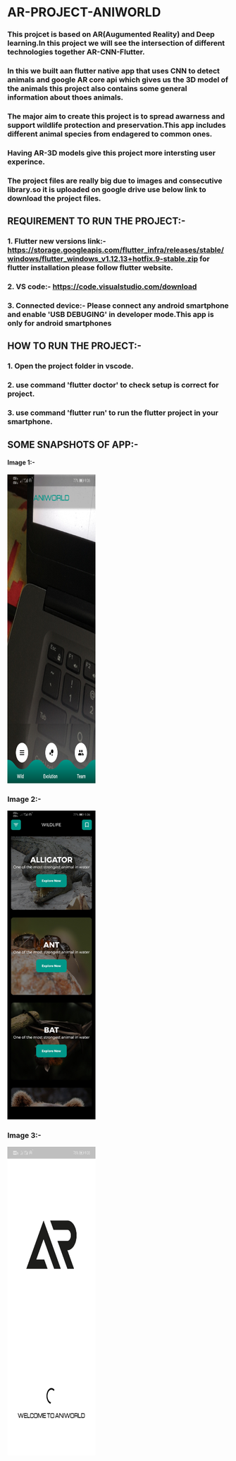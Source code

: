 # AR-PROJECT-ANIWORLD
### This projcet is based on AR(Augumented Reality) and Deep learning.In this project we will see the intersection of different technologies together AR-CNN-Flutter.
### In this we built aan flutter native app that uses CNN to detect animals and google AR core api which gives us the 3D model of the animals this project also contains some general information about thoes animals.
### The major aim to create this project is to spread awarness and support wildlife protection and preservation.This app includes different animal species from endagered to common ones.
### Having AR-3D models give this project more intersting user experince.
### The project files are really big due to images and consecutive library.so it is uploaded on google drive use below link to download the project files.

## REQUIREMENT TO RUN THE PROJECT:-
### 1. Flutter new versions link:- https://storage.googleapis.com/flutter_infra/releases/stable/windows/flutter_windows_v1.12.13+hotfix.9-stable.zip for flutter installation please follow flutter website.
### 2. VS code:- https://code.visualstudio.com/download
### 3. Connected device:- Please connect any android smartphone and enable 'USB DEBUGING' in developer mode.This app is only for android smartphones

## HOW TO RUN THE PROJECT:-
### 1. Open the project folder in vscode.
### 2. use command 'flutter doctor' to check setup is correct for project.
### 3. use command 'flutter run' to run the flutter project in your smartphone.

## SOME SNAPSHOTS OF APP:-
   
#### Image 1:-
<img src="Screenshot_20200427_093613_com.example.parttwo[1].jpg" width=200 height=700></img>

### Image 2:-
<img src="Screenshot_20200427_093631_com.example.parttwo[1].jpg" width=200 height=700></img>

### Image 3:-
<img src="Screenshot_20200427_093815_com.example.parttwo[1].jpg" width=200 height=700></img>
